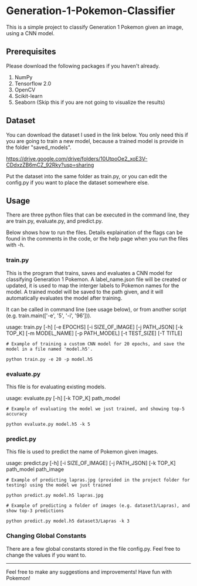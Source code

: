 # Generation-1-Pokemon-Classifier
This is a simple project to classify Generation 1 Pokemon given an image, using a CNN model.

## Prerequisites

Please download the following packages if you haven't already.

1. NumPy
2. Tensorflow 2.0
3. OpenCV
4. Scikit-learn
5. Seaborn (Skip this if you are not going to visualize the results)

## Dataset
You can download the dataset I used in the link below. You only need this if you are going to train
a new model, because a trained model is provide in the folder "saved_models".

https://drive.google.com/drive/folders/10UtpoOe2_xoE3V-CDdxzZB6mCZ_92Rky?usp=sharing

Put the dataset into the same folder as train.py, or you can edit the config.py if you want to place the dataset somewhere else.

## Usage

There are three python files that can be executed in the command line, they are train.py, evaluate.py, and predict.py.

Below shows how to run the files. 
Details explaination of the flags can be found in the comments in the code, or the help page when you run the files with -h.

### train.py

This is the program that trains, saves and evaluates a CNN model for classifying Generation 1 Pokemon.
A label_name.json file will be created or updated, it is used to map the interger labels to Pokemon names for the model.
A trained model will be saved to the path given, and it will automatically evaluates the model after training.

It can be called in command line (see usage below), or from another script (e.g. train.main(['-e', '5', '-i', '96'])).
    
usage: 
train.py [-h] [-e EPOCHS] [-i SIZE_OF_IMAGE] [-j PATH_JSON] [-k TOP_K] 
[-m MODEL_NAME] [-p PATH_MODEL] [-t TEST_SIZE] [-T TITLE]


```
# Example of training a custom CNN model for 20 epochs, and save the model in a file named 'model.h5'.

python train.py -e 20 -p model.h5
```

### evaluate.py

This file is for evaluating existing models. 

usage: 
evaluate.py [-h] [-k TOP_K] path_model

```
# Example of evaluating the model we just trained, and showing top-5 accuracy

python evaluate.py model.h5 -k 5
```

### predict.py

This file is used to predict the name of Pokemon given images.

usage: 
predict.py [-h] [-i SIZE_OF_IMAGE] [-j PATH_JSON] [-k TOP_K] path_model path_image

```
# Example of predicting lapras.jpg (provided in the project folder for testing) using the model we just trained

python predict.py model.h5 lapras.jpg
```               

```
# Example of predicting a folder of images (e.g. dataset3/Lapras), and show top-3 predictions

python predict.py model.h5 dataset3/Lapras -k 3
```

### Changing Global Constants

There are a few global constants stored in the file config.py. Feel free to change the values if you want to.

---

Feel free to make any suggestions and improvements! Have fun with Pokemon!
